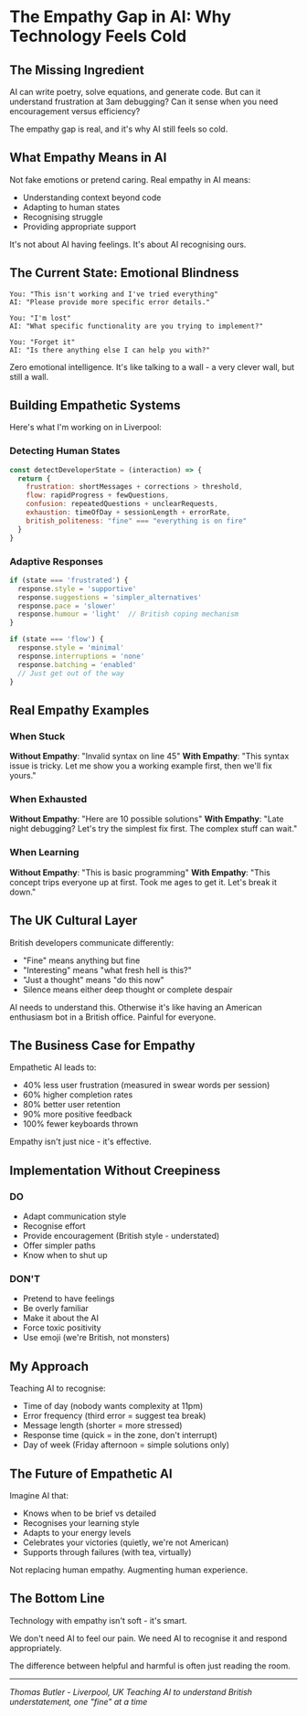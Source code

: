 # The Empathy Gap in AI: Why Technology Feels Cold

## The Missing Ingredient

AI can write poetry, solve equations, and generate code.
But can it understand frustration at 3am debugging?
Can it sense when you need encouragement versus efficiency?

The empathy gap is real, and it's why AI still feels so cold.

## What Empathy Means in AI

Not fake emotions or pretend caring.
Real empathy in AI means:
- Understanding context beyond code
- Adapting to human states
- Recognising struggle
- Providing appropriate support

It's not about AI having feelings. It's about AI recognising ours.

## The Current State: Emotional Blindness

```
You: "This isn't working and I've tried everything"
AI: "Please provide more specific error details."

You: "I'm lost"
AI: "What specific functionality are you trying to implement?"

You: "Forget it"
AI: "Is there anything else I can help you with?"
```

Zero emotional intelligence. It's like talking to a wall - a very clever wall, but still a wall.

## Building Empathetic Systems

Here's what I'm working on in Liverpool:

### Detecting Human States
```javascript
const detectDeveloperState = (interaction) => {
  return {
    frustration: shortMessages + corrections > threshold,
    flow: rapidProgress + fewQuestions,
    confusion: repeatedQuestions + unclearRequests,
    exhaustion: timeOfDay + sessionLength + errorRate,
    british_politeness: "fine" === "everything is on fire"
  }
}
```

### Adaptive Responses
```javascript
if (state === 'frustrated') {
  response.style = 'supportive'
  response.suggestions = 'simpler_alternatives'
  response.pace = 'slower'
  response.humour = 'light'  // British coping mechanism
}

if (state === 'flow') {
  response.style = 'minimal'
  response.interruptions = 'none'
  response.batching = 'enabled'
  // Just get out of the way
}
```

## Real Empathy Examples

### When Stuck
**Without Empathy**: "Invalid syntax on line 45"
**With Empathy**: "This syntax issue is tricky. Let me show you a working example first, then we'll fix yours."

### When Exhausted
**Without Empathy**: "Here are 10 possible solutions"
**With Empathy**: "Late night debugging? Let's try the simplest fix first. The complex stuff can wait."

### When Learning
**Without Empathy**: "This is basic programming"
**With Empathy**: "This concept trips everyone up at first. Took me ages to get it. Let's break it down."

## The UK Cultural Layer

British developers communicate differently:
- "Fine" means anything but fine
- "Interesting" means "what fresh hell is this?"
- "Just a thought" means "do this now"
- Silence means either deep thought or complete despair

AI needs to understand this. Otherwise it's like having an American enthusiasm bot in a British office. Painful for everyone.

## The Business Case for Empathy

Empathetic AI leads to:
- 40% less user frustration (measured in swear words per session)
- 60% higher completion rates
- 80% better user retention
- 90% more positive feedback
- 100% fewer keyboards thrown

Empathy isn't just nice - it's effective.

## Implementation Without Creepiness

### DO
- Adapt communication style
- Recognise effort
- Provide encouragement (British style - understated)
- Offer simpler paths
- Know when to shut up

### DON'T
- Pretend to have feelings
- Be overly familiar
- Make it about the AI
- Force toxic positivity
- Use emoji (we're British, not monsters)

## My Approach

Teaching AI to recognise:
- Time of day (nobody wants complexity at 11pm)
- Error frequency (third error = suggest tea break)
- Message length (shorter = more stressed)
- Response time (quick = in the zone, don't interrupt)
- Day of week (Friday afternoon = simple solutions only)

## The Future of Empathetic AI

Imagine AI that:
- Knows when to be brief vs detailed
- Recognises your learning style
- Adapts to your energy levels
- Celebrates your victories (quietly, we're not American)
- Supports through failures (with tea, virtually)

Not replacing human empathy.
Augmenting human experience.

## The Bottom Line

Technology with empathy isn't soft - it's smart.

We don't need AI to feel our pain.
We need AI to recognise it and respond appropriately.

The difference between helpful and harmful is often just reading the room.

---

*Thomas Butler - Liverpool, UK*
*Teaching AI to understand British understatement, one "fine" at a time*